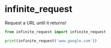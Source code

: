 # infinite_request

Request a URL until it returns!

```python
from infinite_request import infinite_request

print(infinite_request('www.google.com'))
```
